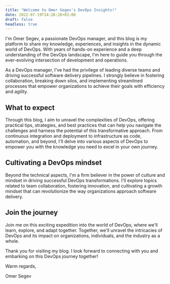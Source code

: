 ```yaml
---
title: "Welcome to Omer Segev's DevOps Insights!"
date: 2022-07-19T14:28:28+03:00
draft: false
headless: true
---
```



I'm Omer Segev, a passionate DevOps manager, and this blog is my platform to share my knowledge, experiences, and insights in the dynamic world of DevOps. With years of hands-on experience and a deep understanding of the DevOps landscape, I'm here to guide you through the ever-evolving intersection of development and operations.

As a DevOps manager, I've had the privilege of leading diverse teams and driving successful software delivery pipelines. I strongly believe in fostering collaboration, breaking down silos, and implementing streamlined processes that empower organizations to achieve their goals with efficiency and agility.

## What to expect

Through this blog, I aim to unravel the complexities of DevOps, offering practical tips, strategies, and best practices that can help you navigate the challenges and harness the potential of this transformative approach. From continuous integration and deployment to infrastructure as code, automation, and beyond, I'll delve into various aspects of DevOps to empower you with the knowledge you need to excel in your own journey.

## Cultivating a DevOps mindset

Beyond the technical aspects, I'm a firm believer in the power of culture and mindset in driving successful DevOps transformations. I'll explore topics related to team collaboration, fostering innovation, and cultivating a growth mindset that can revolutionize the way organizations approach software delivery.

## Join the journey

Join me on this exciting expedition into the world of DevOps, where we'll learn, explore, and adapt together. Together, we'll unravel the intricacies of DevOps and its impact on organizations, individuals, and the industry as a whole.

Thank you for visiting my blog. I look forward to connecting with you and embarking on this DevOps journey together!

Warm regards,

Omer Segev
